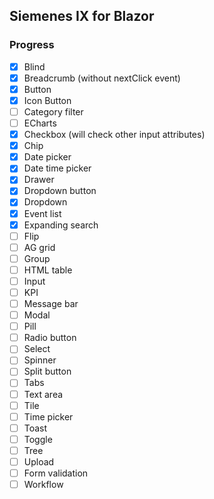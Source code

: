 ## Siemenes IX for Blazor

### Progress

- [x] Blind
- [x] Breadcrumb (without nextClick event)
- [x] Button
- [x] Icon Button
- [ ] Category filter
- [ ] ECharts
- [x] Checkbox (will check other input attributes)
- [x] Chip
- [x] Date picker
- [x] Date time picker
- [x] Drawer
- [x] Dropdown button
- [x] Dropdown
- [x] Event list
- [x] Expanding search
- [ ] Flip
- [ ] AG grid
- [ ] Group
- [ ] HTML table
- [ ] Input
- [ ] KPI
- [ ] Message bar
- [ ] Modal
- [ ] Pill
- [ ] Radio button
- [ ] Select
- [ ] Spinner
- [ ] Split button
- [ ] Tabs
- [ ] Text area
- [ ] Tile
- [ ] Time picker
- [ ] Toast
- [ ] Toggle
- [ ] Tree
- [ ] Upload
- [ ] Form validation
- [ ] Workflow
